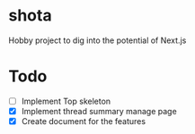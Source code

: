 # shota
Hobby project to dig into the potential of Next.js

# Todo
- [ ] Implement Top skeleton
- [x] Implement thread summary manage page
- [x] Create document for the features
